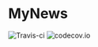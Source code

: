 # MyNews
![Travis-ci](https://api.travis-ci.org/Teckosss/MyNews.svg)
![codecov.io](http://codecov.io/github/Teckosss/MyNews/coverage.svg?branch=master)
